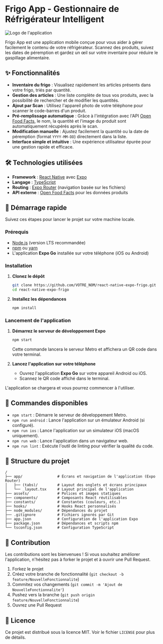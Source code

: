 # Frigo App - Gestionnaire de Réfrigérateur Intelligent

![Logo de l'application](https://raw.githubusercontent.com/user-attachments/assets/a8a3a731-521d-438a-9281-329ac52f8939)

Frigo App est une application mobile conçue pour vous aider à gérer facilement le contenu de votre réfrigérateur. Scannez des produits, suivez les dates de péremption et gardez un œil sur votre inventaire pour réduire le gaspillage alimentaire.

## ✨ Fonctionnalités

- **Inventaire du frigo** : Visualisez rapidement les articles présents dans votre frigo, triés par quantité.
- **Gestion des articles** : Une liste complète de tous vos produits, avec la possibilité de rechercher et de modifier les quantités.
- **Ajout par Scan** : Utilisez l'appareil photo de votre téléphone pour scanner le code-barres d'un produit.
- **Pré-remplissage automatique** : Grâce à l'intégration avec l'API [Open Food Facts](https://openfoodfacts.org), le nom, la quantité et l'image du produit sont automatiquement récupérés après le scan.
- **Modification manuelle** : Ajustez facilement la quantité ou la date de péremption (format `YYYY-MM-DD`) directement dans la liste.
- **Interface simple et intuitive** : Une expérience utilisateur épurée pour une gestion rapide et efficace.

## 🛠️ Technologies utilisées

- **Framework** : [React Native](https://reactnative.dev/) avec [Expo](https://expo.dev/)
- **Langage** : [TypeScript](https://www.typescriptlang.org/)
- **Routing** : [Expo Router](https://docs.expo.dev/router/introduction/) (navigation basée sur les fichiers)
- **API externe** : [Open Food Facts](https://openfoodfacts.org) pour les données produits

## 🚀 Démarrage rapide

Suivez ces étapes pour lancer le projet sur votre machine locale.

### Prérequis

- [Node.js](https://nodejs.org/) (version LTS recommandée)
- [npm](https://www.npmjs.com/) ou [yarn](https://yarnpkg.com/)
- L'application **Expo Go** installée sur votre téléphone (iOS ou Android)

### Installation

1.  **Clonez le dépôt**
    ```bash
    git clone https://github.com/VOTRE_NOM/react-native-expo-frigo.git
    cd react-native-expo-frigo
    ```

2.  **Installez les dépendances**
    ```bash
    npm install
    ```

### Lancement de l'application

1.  **Démarrez le serveur de développement Expo**
    ```bash
    npm start
    ```
    Cette commande lancera le serveur Metro et affichera un QR code dans votre terminal.

2.  **Lancez l'application sur votre téléphone**
    - Ouvrez l'application **Expo Go** sur votre appareil Android ou iOS.
    - Scannez le QR code affiché dans le terminal.

L'application se chargera et vous pourrez commencer à l'utiliser.

## 📜 Commandes disponibles

- `npm start` : Démarre le serveur de développement Metro.
- `npm run android` : Lance l'application sur un émulateur Android (si configuré).
- `npm run ios` : Lance l'application sur un simulateur iOS (macOS uniquement).
- `npm run web` : Lance l'application dans un navigateur web.
- `npm run lint` : Exécute l'outil de linting pour vérifier la qualité du code.

## 📂 Structure du projet

```
/
├── app/                # Écrans et navigation de l'application (Expo Router)
│   ├── (tabs)/         # Layout des onglets et écrans principaux
│   └── _layout.tsx     # Layout principal de l'application
├── assets/             # Polices et images statiques
├── components/         # Composants React réutilisables
├── constants/          # Constantes (couleurs, etc.)
├── hooks/              # Hooks React personnalisés
├── node_modules/       # Dépendances du projet
├── .gitignore          # Fichiers ignorés par Git
├── app.json            # Configuration de l'application Expo
├── package.json        # Dépendances et scripts npm
└── tsconfig.json       # Configuration TypeScript
```

## 🤝 Contribution

Les contributions sont les bienvenues ! Si vous souhaitez améliorer l'application, n'hésitez pas à forker le projet et à ouvrir une Pull Request.

1.  Forkez le projet
2.  Créez votre branche de fonctionnalité (`git checkout -b feature/NouvelleFonctionnalite`)
3.  Commitez vos changements (`git commit -m 'Ajout de NouvelleFonctionnalite'`)
4.  Pushez vers la branche (`git push origin feature/NouvelleFonctionnalite`)
5.  Ouvrez une Pull Request

## 📄 Licence

Ce projet est distribué sous la licence MIT. Voir le fichier `LICENSE` pour plus de détails.